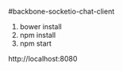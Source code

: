 #backbone-socketio-chat-client

1. bower install
2. npm install
3. npm start

http://localhost:8080
